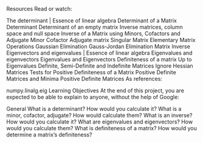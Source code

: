 Resources
Read or watch:

The determinant | Essence of linear algebra
Determinant of a Matrix
Determinant
Determinant of an empty matrix
Inverse matrices, column space and null space
Inverse of a Matrix using Minors, Cofactors and Adjugate
Minor
Cofactor
Adjugate matrix
Singular Matrix
Elementary Matrix Operations
Gaussian Elimination
Gauss-Jordan Elimination
Matrix Inverse
Eigenvectors and eigenvalues | Essence of linear algebra
Eigenvalues and eigenvectors
Eigenvalues and Eigenvectors
Definiteness of a matrix Up to Eigenvalues
Definite, Semi-Definite and Indefinite Matrices Ignore Hessian Matrices
Tests for Positive Definiteness of a Matrix
Positive Definite Matrices and Minima
Positive Definite Matrices
As references:

numpy.linalg.eig
Learning Objectives
At the end of this project, you are expected to be able to explain to anyone, without the help of Google:

General
What is a determinant? How would you calculate it?
What is a minor, cofactor, adjugate? How would calculate them?
What is an inverse? How would you calculate it?
What are eigenvalues and eigenvectors? How would you calculate them?
What is definiteness of a matrix? How would you determine a matrix’s definiteness?